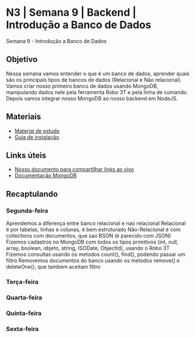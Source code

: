 # N3 | Semana 9 | Backend | Introdução a Banco de Dados
Semana 9 - Introdução a Banco de Dados

## Objetivo
Nessa semana vamos entender o que é um banco de dados, aprender quais são os principais tipos de bancos de dados (Relacional e Não relacional). Vamos criar nosso primeiro banco de dados usando MongoDB, manipulando dados nele pela ferramenta Robo 3T e pela linha de comando. Depois vamos integrar nosso MongoDB ao nosso backend em NodeJS.

## Materiais
- [Material de estudo](https://docs.google.com/document/d/1J1ZdvbJQmacboAJDfVELzbeMvDi0P-oYrdBPTKFBEak/edit?usp=sharing)
- [Guia de instalação](https://docs.google.com/document/d/1Wk7RcoRgqCUWSmCF_eO3DLUxd7X7DICBjmEqnsD7F0k/edit?usp=sharing)


## Links úteis
- [Nosso documento para compartilhar links ao vivo](https://docs.google.com/document/d/1CBczfWpVl6glTQE2qKLPHsLNHTyyeTcdG-Guo_NdYFw/edit#)
- [Documentação MongoDB](https://docs.mongodb.com/manual/crud/)


## Recaptulando
### Segunda-feira
Aprendemos a diferença entre banco relacional e nao relacional 
Relacional é por tabelas, linhas e colunas, é bem estruturado
Não-Relacional é com collections com documentos, que sao BSON (é parecido com JSON)
Fizemos cadastros no MongoDB com todos os tipos primitivos (int, null, array, boolean, objeto, string, ISODate, ObjectId), usando o Robo 3T
Fizemos consultas usando os metodos count(), find(), podendo passar um filtro
Removemos documentos do banco usando os metodos remove() e deleteOne(), que tambem aceitam filtro

### Terça-feira
### Quarta-feira
### Quinta-feira
### Sexta-feira
